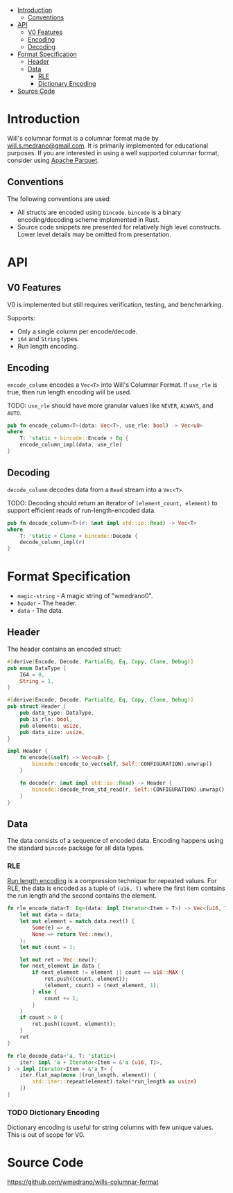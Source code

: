 - [Introduction](#orgd5f1adb)
  - [Conventions](#org84accef)
- [API](#orgca0e12e)
  - [V0 Features](#org0aba4ba)
  - [Encoding](#org24748f6)
  - [Decoding](#org93a7602)
- [Format Specification](#org67f78f5)
  - [Header](#orgeb9cf54)
  - [Data](#orgba44769)
    - [RLE](#orgae53380)
    - [Dictionary Encoding](#org497d3b5)
- [Source Code](#orga5f5571)



<a id="orgd5f1adb"></a>

# Introduction

Will's columnar format is a columnar format made by will.s.medrano@gmail.com. It is primarily implemented for educational purposes. If you are interested in using a well supported columnar format, consider using [Apache Parquet](https://parquet.apache.org/).


<a id="org84accef"></a>

## Conventions

The following conventions are used:

-   All structs are encoded using `bincode`. `bincode` is a binary encoding/decoding scheme implemented in Rust.
-   Source code snippets are presented for relatively high level constructs. Lower level details may be omitted from presentation.


<a id="orgca0e12e"></a>

# API


<a id="org0aba4ba"></a>

## V0 Features

V0 is implemented but still requires verification, testing, and benchmarking.

Supports:

-   Only a single column per encode/decode.
-   `i64` and `String` types.
-   Run length encoding.


<a id="org24748f6"></a>

## Encoding

`encode_column` encodes a `Vec<T>` into Will's Columnar Format. If `use_rle` is true, then run length encoding will be used.

TODO: `use_rle` should have more granular values like `NEVER`, `ALWAYS`, and `AUTO`.

```rust
pub fn encode_column<T>(data: Vec<T>, use_rle: bool) -> Vec<u8>
where
    T: 'static + bincode::Encode + Eq {
    encode_column_impl(data, use_rle)
}
```


<a id="org93a7602"></a>

## Decoding

`decode_column` decodes data from a `Read` stream into a `Vec<T>`.

TODO: Decoding should return an iterator of `(element_count, element)` to support efficient reads of run-length-encoded data.

```rust
pub fn decode_column<T>(r: &mut impl std::io::Read) -> Vec<T>
where
    T: 'static + Clone + bincode::Decode {
    decode_column_impl(r)
}
```


<a id="org67f78f5"></a>

# Format Specification

-   `magic-string` - A magic string of "wmedrano0".
-   `header` - The header.
-   `data` - The data.


<a id="orgeb9cf54"></a>

## Header

The header contains an encoded struct:

```rust
#[derive(Encode, Decode, PartialEq, Eq, Copy, Clone, Debug)]
pub enum DataType {
    I64 = 0,
    String = 1,
}

#[derive(Encode, Decode, PartialEq, Eq, Copy, Clone, Debug)]
pub struct Header {
    pub data_type: DataType,
    pub is_rle: bool,
    pub elements: usize,
    pub data_size: usize,
}

impl Header {
    fn encode(&self) -> Vec<u8> {
        bincode::encode_to_vec(self, Self::CONFIGURATION).unwrap()
    }

    fn decode(r: &mut impl std::io::Read) -> Header {
        bincode::decode_from_std_read(r, Self::CONFIGURATION).unwrap()
    }
}
```


<a id="orgba44769"></a>

## Data

The data consists of a sequence of encoded data. Encoding happens using the standard `bincode` package for all data types.


<a id="orgae53380"></a>

### RLE

[Run length encoding](https://en.wikipedia.org/wiki/Run-length_encoding#:~:text=Run%2Dlength%20encoding%20(RLE),than%20as%20the%20original%20run.) is a compression technique for repeated values. For RLE, the data is encoded as a tuple of `(u16, T)` where the first item contains the run length and the second contains the element.

```rust
fn rle_encode_data<T: Eq>(data: impl Iterator<Item = T>) -> Vec<(u16, T)> {
    let mut data = data;
    let mut element = match data.next() {
        Some(e) => e,
        None => return Vec::new(),
    };
    let mut count = 1;

    let mut ret = Vec::new();
    for next_element in data {
        if next_element != element || count == u16::MAX {
            ret.push((count, element));
            (element, count) = (next_element, 1);
        } else {
            count += 1;
        }
    }
    if count > 0 {
        ret.push((count, element));
    }
    ret
}

fn rle_decode_data<'a, T: 'static>(
    iter: impl 'a + Iterator<Item = &'a (u16, T)>,
) -> impl Iterator<Item = &'a T> {
    iter.flat_map(move |(run_length, element)| {
        std::iter::repeat(element).take(*run_length as usize)
    })
}
```


<a id="org497d3b5"></a>

### TODO Dictionary Encoding

Dictionary encoding is useful for string columns with few unique values. This is out of scope for V0.


<a id="orga5f5571"></a>

# Source Code

<https://github.com/wmedrano/wills-columnar-format>